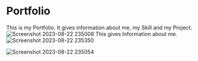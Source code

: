 # Portfolio
This is my Portfolio. It gives information about me, my Skill and my Project.
![Screenshot 2023-08-22 235008](https://github.com/CleverBoy07/Portfolio/assets/137217123/79010573-1bd0-4cb0-ab72-ff20f943250a)
This gives Information about me.
![Screenshot 2023-08-22 235350](https://github.com/CleverBoy07/Portfolio/assets/137217123/adebd4ec-0bf5-4290-9790-2f4217ce8ff3)

![Screenshot 2023-08-22 235054](https://github.com/CleverBoy07/Portfolio/assets/137217123/6ee3c16d-604b-44a7-a947-c988fc478905)



